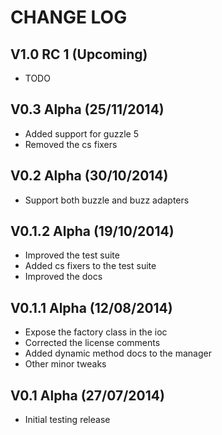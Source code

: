 CHANGE LOG
==========


## V1.0 RC 1 (Upcoming)

* TODO


## V0.3 Alpha (25/11/2014)

* Added support for guzzle 5
* Removed the cs fixers


## V0.2 Alpha (30/10/2014)

* Support both buzzle and buzz adapters


## V0.1.2 Alpha (19/10/2014)

* Improved the test suite
* Added cs fixers to the test suite
* Improved the docs


## V0.1.1 Alpha (12/08/2014)

* Expose the factory class in the ioc
* Corrected the license comments
* Added dynamic method docs to the manager
* Other minor tweaks


## V0.1 Alpha (27/07/2014)

* Initial testing release
